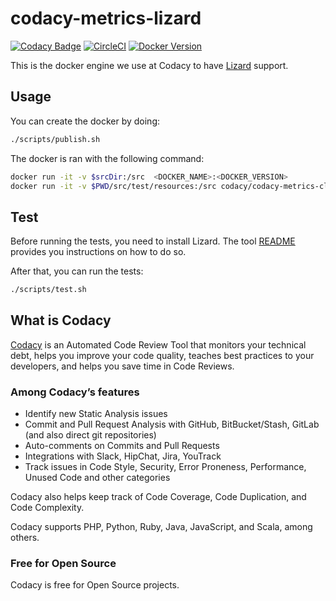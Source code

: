 # codacy-metrics-lizard

[![Codacy Badge](https://api.codacy.com/project/badge/Grade/9e4c1f4395ac4ffa962793398aea39fe)](https://www.codacy.com/app/Codacy/codacy-metrics-lizard?utm_source=github.com&amp;utm_medium=referral&amp;utm_content=codacy/codacy-metrics-lizard&amp;utm_campaign=Badge_Grade)
[![CircleCI](https://circleci.com/gh/codacy/codacy-metrics-lizard.svg?style=svg)](https://circleci.com/gh/codacy/codacy-metrics-lizard)
[![Docker Version](https://images.microbadger.com/badges/version/codacy/codacy-metrics-lizard.svg)](https://microbadger.com/images/codacy/codacy-metrics-lizard "Get your own version badge on microbadger.com")

This is the docker engine we use at Codacy to have [Lizard](https://github.com/terryyin/lizard) support.

## Usage

You can create the docker by doing:

```bash
./scripts/publish.sh
```

The docker is ran with the following command:

```bash
docker run -it -v $srcDir:/src  <DOCKER_NAME>:<DOCKER_VERSION>
docker run -it -v $PWD/src/test/resources:/src codacy/codacy-metrics-cloc:latest
```

## Test

Before running the tests, you need to install Lizard. The tool [README](https://github.com/terryyin/lizard/blob/master/README.rst) provides you instructions on how to do so.

After that, you can run the tests:

```bash
./scripts/test.sh
```

## What is Codacy

[Codacy](https://www.codacy.com/) is an Automated Code Review Tool that monitors your technical debt, helps you improve your code quality, teaches best practices to your developers, and helps you save time in Code Reviews.

### Among Codacy’s features

- Identify new Static Analysis issues
- Commit and Pull Request Analysis with GitHub, BitBucket/Stash, GitLab (and also direct git repositories)
- Auto-comments on Commits and Pull Requests
- Integrations with Slack, HipChat, Jira, YouTrack
- Track issues in Code Style, Security, Error Proneness, Performance, Unused Code and other categories

Codacy also helps keep track of Code Coverage, Code Duplication, and Code Complexity.

Codacy supports PHP, Python, Ruby, Java, JavaScript, and Scala, among others.

### Free for Open Source

Codacy is free for Open Source projects.